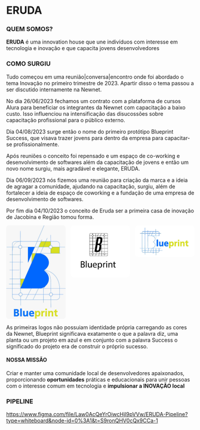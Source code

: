 <style>
    .images {
        display: grid;
        grid-template-columns: auto auto auto;
        grid-gap: 1em;
    }
    .images * {
        border-radius: .5em;
    }
</style>
# ERUDA

### QUEM SOMOS?

**ERUDA** é uma innovation house que une indivíduos com interesse em tecnologia e inovação e que capacita jovens desenvolvedores

### COMO SURGIU

Tudo começou em uma reunião|conversa|encontro onde foi abordado o tema Inovação no primeiro trimestre de 2023. Apartir disso o tema passou a ser discutido internamente na Newnet.

No dia 26/06/2023 fechamos um contrato com a plataforma de cursos Alura para beneficiar os integrantes da Newnet com capacitação a baixo custo. Isso influenciou na intensificação das disucossões sobre capacitação profissional para o público externo.

Dia 04/08/2023 surge então o nome do primeiro protótipo Blueprint Success, que visava trazer jovens para dentro da empresa para capacitar-se profissionalmente.

Após reuniões o conceito foi repensado e um espaço de co-working e desenvolvimento de softwares além da capacitação de jovens e então um novo nome surgiu, mais agradável e elegante, ERUDA.

Dia 06/09/2023 nós fizemos uma reunião para criação da marca e a ideia de agragar a comunidade, ajudando na capacitação, surgiu, além de fortalecer a ideia de espaço de coworking e a fundação de uma empresa de desenvolvimento de softwares.

Por fim dia 04/10/2023 o conceito de Eruda ser a primeira casa de inovação de Jacobina e Região tomou forma.

<div class="images"> 
    <img src="https://raw.githubusercontent.com/eruda-inst/.github/main/profile/bp1.jpeg">
    <img src="https://raw.githubusercontent.com/eruda-inst/.github/main/profile/bp2.jpeg">
    <img src="https://raw.githubusercontent.com/eruda-inst/.github/main/profile/bp3.jpeg">
</div>

As primeiras logos não possuiam identidade própria carregando as cores da Newnet, Blueprint significava exatamente o que a palavra diz, uma planta ou um projeto em azul e em conjunto com a palavra Success o significado do projeto era de construir o próprio sucesso.



#### NOSSA MISSÃO

Criar e manter uma comunidade local de desenvolvedores apaixonados, proporcionando **oportunidades** práticas e educacionais para unir pessoas com o interesse comum em tecnologia e **impulsionar a INOVAÇÃO local** 

### PIPELINE

https://www.figma.com/file/Law0AcQeYrOiwcHjl9pVVw/ERUDA-Pipeline?type=whiteboard&node-id=0%3A1&t=S9ronQHV0cQx9CCa-1


